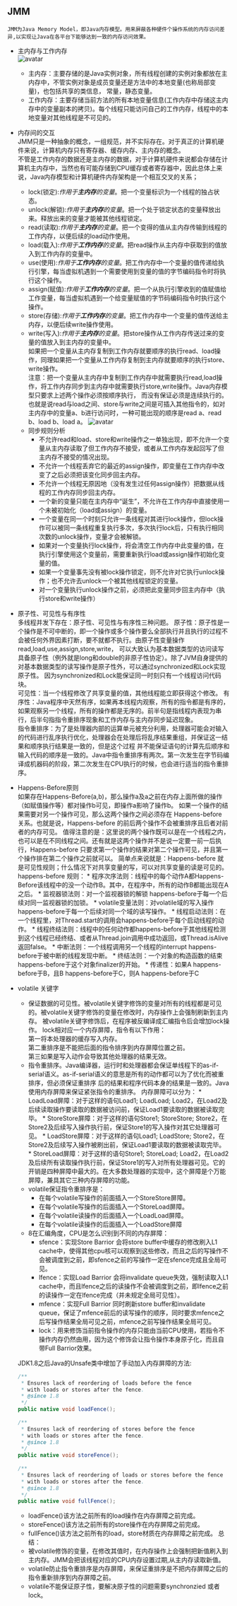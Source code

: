 ## JMM
    JMM为Java Memory Model，即Java内存模型。用来屏蔽各种硬件个操作系统的内存访问差异,以实现让Java在各平台下能够达到一致的内存访问效果。

+ 主内存与工作内存   
    ![avatar](https://github.com/NPFDamon/Study/blob/main/src/main/resources/juc/jmm.png)  
    * 主内存：主要存储的是Java实例对象，所有线程创建的实例对象都放在主内存中，不管实例对象是成员变量还是方法中的本地变量(也称局部变量)，也包括共享的类信息，
    常量，静态变量。
    * 工作内存：主要存储当前方法的所有本地变量信息(工作内存中存储这主内存中的变量副本的拷贝)。每个线程只能访问自己的工作内存，线程中的本地变量对其他线程是不可见的。
+ 内存间的交互   
    JMM只是一种抽象的概念，一组规范，并不实际存在。对于真正的计算机硬件来说，计算机内存只有寄存器、缓存内存、主内存的概念。   
    不管是工作内存的数据还是主内存的数据，对于计算机硬件来说都会存储在计算机主内存中，当然也有可能存储到CPU缓存或者寄存器中，因此总体上来说，Java内存模型和计算机硬件内存架构是一个相互交叉的关系；   
    * lock(锁定):_作用于**主内存**的变量_。把一个变量标识为一个线程的独占状态。   
    * unlock(解锁):_作用于**主内存**的变量_。把一个处于锁定状态的变量释放出来。释放出来的变量才能被其他线程锁定。   
    * read(读取):_作用于**主内存**的变量_。把一个变得的值从主内存传输到线程的工作内存，以便后续的load动作使用。   
    * load(载入):_作用于**工作内存**的变量_。把read操作从主内存中获取到的值放入到工作内存的变量中。   
    * use(使用):_作用于**工作内存**的变量_。把工作内存中一个变量的值传递给执行引擎，每当虚拟机遇到一个需要使用到变量的值的字节编码指令时将执行这个操作。   
    * assign(赋值):_作用于**工作内存**的变量_。把一个从执行引擎收到的值赋值给工作变量，每当虚拟机遇到一个给变量赋值的字节码编码指令时执行这个操作。   
    * store(存储):_作用于**工作内存**的变量_。把工作内存中一个变量的值传送给主内存，以便后续write操作使用。   
    * write(写入):_作用于**主内存**的变量_。把store操作从工作内存传送过来的变量的值放入到主内存的变量中。   
    如果把一个变量从主内存复制到工作内存就要顺序的执行read、load操作，同理如果把一个变量从工作内存复制到主内存就要顺序的执行store、write操作。   
    注意：把一个变量从主内存中复制到工作内存中就需要执行read,load操作，将工作内存同步到主内存中就需要执行store,write操作。Java内存模型只要求上述两个操作必须按顺序执行，
    而没有保证必须是连续执行的。也就是说read与load之间、store与write之间是可插入其他指令的，如对主内存中的变量a、b进行访问时，一种可能出现的顺序是read a、read b、load b、load a。
    ![avatar](https://github.com/NPFDamon/Study/blob/main/src/main/resources/juc/jmm_opera.png)  
    + 同步规则分析   
        * 不允许read和load、store和write操作之一单独出现，即不允许一个变量从主内存读取了但工作内存不接受，或者从工作内存发起回写了但主内存不接受的情况出现。   
        * 不允许一个线程丢弃它的最近的assign操作，即变量在工作内存中改变了之后必须把该变化同步回主内存。   
        * 不允许一个线程无原因地（没有发生过任何assign操作）把数据从线程的工作内存同步回主内存。   
        * 一个新的变量只能在主内存中“诞生”，不允许在工作内存中直接使用一个未被初始化（load或assign）的变量。   
        * 一个变量在同一个时刻只允许一条线程对其进行lock操作，但lock操作可以被同一条线程重复执行多次，多次执行lock后，只有执行相同次数的unlock操作，变量才会被解锁。   
        * 如果对一个变量执行lock操作，将会清空工作内存中此变量的值，在执行引擎使用这个变量前，需要重新执行load或assign操作初始化变量的值。   
        * 如果一个变量事先没有被lock操作锁定，则不允许对它执行unlock操作；也不允许去unlock一个被其他线程锁定的变量。
        * 对一个变量执行unlock操作之前，必须把此变量同步回主内存中（执行store和write操作）   
+ 原子性、可见性与有序性   
    多线程并发下存在：原子性、可见性与有序性三种问题。
    原子性：原子性是一个操作是不可中断的，即一个操作或多个操作要么全部执行并且执行的过程不会被任何外界因素打断，要不就都不执行。由原子性变量操作read,load,use,assign,store,write，
    可以大致认为基本数据类型的访问读写具备原子性（例外就是long和double的非原子性协定）。除了JVM自身提供的对基本数据类型的读写操作是原子性外，可以通过synchronized和Lock实现原子性。
    因为synchronized和Lock能保证同一时刻只有一个线程访问代码块。   
    可见性：当一个线程修改了共享变量的值，其他线程能立即获得这个修改。
    有序性：Java程序中天然有序，如果再本线程内观察，所有的指令都是有序的，如果观察另一个线程，所有的操作都是无序的。前半句是指线程内表现为串行，后半句指指令重排序现象和工作内存与主内存同步延迟现象。   
        指令重排序：为了是处理器内部的运算单元被充分利用，处理器可能会对输入的代码进行乱序执行优化，处理器会在处理后将乱序结果重组，并保证这一结果和顺序执行结果是一致的，但是这个过程
        并不能保证语句的计算先后顺序和输入代码的顺序是一致的。Java中指令重排序有两次。第一次发生在字节码编译成机器码的阶段，第二次发生在CPU执行的时候，也会进行适当的指令重排序。   
+ Happens-Before原则   
    如果存在Happens-Before(a,b)，那么操作a及a之前在内存上面所做的操作（如赋值操作等）都对操作b可见，即操作a影响了操作b。
    如果一个操作的结果需要对另一个操作可见，那么这两个操作之间必须存在 Happens-before 关系。也就是说，Happens-before 的前后两个操作不会被重排序且后者对前者的内存可见。
    值得注意的是：这里说的两个操作既可以是在一个线程之内，也可以是在不同线程之间。还有就是这两个操作并不是说一定要一前一后执行，Happens-before 只要求第一个操作的结果对第二个操作可见，并且第一个操作排在第二个操作之前就可以。
    简单点来说就是：Happens-before 就是可见性规则；什么情况下对共享变量的写，可以对共享变量的读是可见的。
    happens-before 规则：
        * 程序次序法则：线程中的每个动作A都Happens-Before该线程中的没一个动作B。其中，在程序中，所有的动作B都能出现在A之后。
        * 监视器锁法则：对一个监视器锁的解锁 happens-before于每一个后续对同一监视器锁的加锁。
        * volatile变量法则：对volatile域的写入操作happens-before于每一个后续对同一个域的读写操作。
        * 线程启动法则：在一个线程里，对Thread.start的调用会happens-before于每个启动线程的动作。
        * 线程终结法则：线程中的任何动作都happens-before于其他线程检测到这个线程已经终结、或者从Thread.join调用中成功返回，或Thread.isAlive返回false。
        * 中断法则：一个线程调用另一个线程的interrupt happens-before于被中断的线程发现中断。
        * 终结法则：一个对象的构造函数的结束happens-before于这个对象finalizer的开始。
        * 传递性：如果A happens-before于B，且B happens-before于C，则A happens-before于C
+ volatile 关键字   
    * 保证数据的可见性。被volatile关键字修饰的变量对所有的线程都是可见的。被volatile关键字修饰的变量在修改时，内存操作上会强制刷新到主内存。
        被volatile关键字修饰后，在程序被反编译成汇编指令后会增加lock操作。
        lock相对应一个内存屏障，指令有以下作用：    
            第一将本处理器的缓存写入内存。   
            第二重排序是不能把后面的指令排序到内存屏障位置之前。   
            第三如果是写入动作会导致其他处理器的结果无效。
    * 指令重排序。Java编译器，运行时和处理器都会保证单线程下的as-if-serial语义。as-if-serial语义的意思是所有的动作都可以为了优化而被重排序，但必须保证重排序
        后的结果和程序代码本身的结果是一致的。Java使用内存屏障来保证紧张指令的重排序。
        内存屏障可以分为：
            * LoadLoad屏障：对于这样的语句Load1; LoadLoad; Load2，在Load2及后续读取操作要读取的数据被访问前，保证Load1要读取的数据被读取完毕。
            * StoreStore屏障：对于这样的语句Store1; StoreStore; Store2，在Store2及后续写入操作执行前，保证Store1的写入操作对其它处理器可见。
            * LoadStore屏障：对于这样的语句Load1; LoadStore; Store2，在Store2及后续写入操作被刷出前，保证Load1要读取的数据被读取完毕。
            * StoreLoad屏障：对于这样的语句Store1; StoreLoad; Load2，在Load2及后续所有读取操作执行前，保证Store1的写入对所有处理器可见。它的开销是四种屏障中最大的。在大多数处理器的实现中，这个屏障是个万能屏障，兼具其它三种内存屏障的功能。
    * volatile保证指令重排序是：
        * 在每个volatile写操作的前面插入一个StoreStore屏障。
        * 在每个volatile写操作的后面插入一个StoreLoad屏障。
        * 在每个volatile读操作的后面插入一个LoadLoad屏障。
        * 在每个volatile读操作的后面插入一个LoadStore屏障
   * 8在汇编角度，CPU是怎么识别到不同的内存屏障：
        * sfence：实现Store Barrior 会将store buffer中缓存的修改刷入L1 cache中，使得其他cpu核可以观察到这些修改，而且之后的写操作不会被调度到之前，即sfence之前的写操作一定在sfence完成且全局可见。   
        * lfence：实现Load Barrior 会将invalidate queue失效，强制读取入L1 cache中，而且lfence之后的读操作不会被调度到之前，即lfence之前的读操作一定在lfence完成（并未规定全局可见性）。   
        * mfence：实现Full Barrior 同时刷新store buffer和invalidate queue，保证了mfence前后的读写操作的顺序，同时要求mfence之后写操作结果全局可见之前，mfence之前写操作结果全局可见。   
        * lock：用来修饰当前指令操作的内存只能由当前CPU使用，若指令不操作内存仍然由用，因为这个修饰会让指令操作本身原子化，而且自带Full Barrior效果。   
    
    JDK1.8之后Java的Unsafe类中增加了手动加入内存屏障的方法:
    ```java
    /**
     * Ensures lack of reordering of loads before the fence
     * with loads or stores after the fence.
     * @since 1.8
     */
    public native void loadFence();
     
    /**
     * Ensures lack of reordering of stores before the fence
     * with loads or stores after the fence.
     * @since 1.8
     */
    public native void storeFence();
     
    /**
     * Ensures lack of reordering of loads or stores before the fence
     * with loads or stores after the fence.
     * @since 1.8
     */
    public native void fullFence();
    ```
    * loadFence()该方法之前所有的load操作在内存屏障之前完成。
    * storeFence()该方法之前所有的store操作在内存屏障之前完成。
    * fullFence()该方法之前所有的load，store材质在内存屏障之前完成。
    总结：
    * 被volatile修饰的变量，在修改其值时，在内存操作上会强制把新值刷入到主内存。JMM会把该线程对应的CPU内存设置过期,从主内存读取新值。
    * volatile防止指令重排序是内存屏障，来保证重排序是不把内存屏障之后的指令重新排序到内存屏障之前。   
    * volatile不能保证原子性，要解决原子性的问题需要synchronzied 或者 lock。
